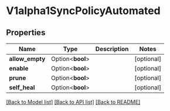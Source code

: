# V1alpha1SyncPolicyAutomated

## Properties

Name | Type | Description | Notes
------------ | ------------- | ------------- | -------------
**allow_empty** | Option<**bool**> |  | [optional]
**enable** | Option<**bool**> |  | [optional]
**prune** | Option<**bool**> |  | [optional]
**self_heal** | Option<**bool**> |  | [optional]

[[Back to Model list]](../README.md#documentation-for-models) [[Back to API list]](../README.md#documentation-for-api-endpoints) [[Back to README]](../README.md)


